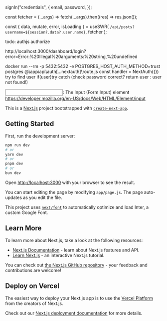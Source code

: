 signIn("credentials", {
      email,
      password,
    });

  const fetcher = (...args) => fetch(...args).then((res) => res.json());

  const { data, mutate, error, isLoading } = useSWR(
    `/api/posts?username=${session?.data?.user.name}`,
    fetcher
  );

todo:
authjs authorize

http://localhost:3000/dashboard/login?error=Error:%20Illegal%20arguments:%20string,%20undefined


docker run --rm -p 5432:5432 -e POSTGRES_HOST_AUTH_METHOD=trust postgres
@\app\api\auth\[...nextauth]\route.js
const handler = NextAuth({})
try to find user
if(user)try catch (check password correct? return user : user not found!)

<input>: The Input (Form Input) element
https://developer.mozilla.org/en-US/docs/Web/HTML/Element/input




This is a [Next.js](https://nextjs.org/) project bootstrapped with [`create-next-app`](https://github.com/vercel/next.js/tree/canary/packages/create-next-app).

## Getting Started

First, run the development server:

```bash
npm run dev
# or
yarn dev
# or
pnpm dev
# or
bun dev
```

Open [http://localhost:3000](http://localhost:3000) with your browser to see the result.

You can start editing the page by modifying `app/page.js`. The page auto-updates as you edit the file.

This project uses [`next/font`](https://nextjs.org/docs/basic-features/font-optimization) to automatically optimize and load Inter, a custom Google Font.

## Learn More

To learn more about Next.js, take a look at the following resources:

- [Next.js Documentation](https://nextjs.org/docs) - learn about Next.js features and API.
- [Learn Next.js](https://nextjs.org/learn) - an interactive Next.js tutorial.

You can check out [the Next.js GitHub repository](https://github.com/vercel/next.js/) - your feedback and contributions are welcome!

## Deploy on Vercel

The easiest way to deploy your Next.js app is to use the [Vercel Platform](https://vercel.com/new?utm_medium=default-template&filter=next.js&utm_source=create-next-app&utm_campaign=create-next-app-readme) from the creators of Next.js.

Check out our [Next.js deployment documentation](https://nextjs.org/docs/deployment) for more details.
